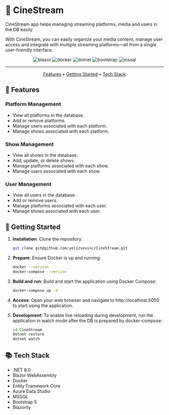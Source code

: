 # 🎥 CineStream

CineStream app helps managing streaming platforms, media and users in the DB easily.

With CineStream, you can easily organize your media content, manage user access and integrate with multiple streaming platforms—all from a single user-friendly interface.

<div align="center">

![blazor][blazor-badge]
![docker][docker-badge]
![dotnet][dotnet-badge]
![bootstrap][bootstrap-badge]
![mssql][mssql-badge]

---

[Features](#-features) • [Getting Started](#-getting-started) • [Tech Stack](#-tech-stack)

</div>

## 🎯 Features

### Platform Management

- View all platforms in the database.
- Add or remove platforms.
- Manage users associated with each platform.
- Manage shows associated with each platform.

### Show Management

- View all shows in the database.
- Add, update, or delete shows.
- Manage platforms associated with each show.
- Manage users associated with each show.

### User Management

- View all users in the database.
- Add or remove users.
- Manage platforms associated with each user.
- Manage shows associated with each user.

## 🚀 Getting Started

1. **Installation**: Clone the repository.

   ```bash
   git clone git@github.com:yelizsevinc/CineStream.git
   ```

2. **Prepare**: Ensure Docker is up and running:

   ```bash
   docker --version
   docker-compose --version
   ```

3. **Build and run**: Build and start the application using Docker Compose:

   ```bash
   docker-compose up -d
   ```

4. **Access**: Open your web browser and navigate to http://localhost:5050 to start using the application.

5. **Development**: To enable live reloading during development, run the application in watch mode after the DB is prepared by docker-compose:

   ```bash
   cd CineStream
   dotnet restore
   dotnet watch
   ```

## 📚 Tech Stack

- .NET 8.0
- Blazor WebAssembly
- Docker
- Entity Framework Core
- Azure Data Studio
- MSSQL
- Bootstrap 5
- Blazority

<!--
Badge References
-->

[blazor-badge]: https://img.shields.io/badge/Blazor-512BD4?style=for-the-badge&logo=blazor&logoColor=white
[docker-badge]: https://img.shields.io/badge/Docker-2CA5E0?style=for-the-badge&logo=docker&logoColor=white
[dotnet-badge]: https://img.shields.io/badge/.NET-512BD4?style=for-the-badge&logo=dotnet&logoColor=white
[bootstrap-badge]: https://img.shields.io/badge/Bootstrap-563D7C?style=for-the-badge&logo=bootstrap&logoColor=white
[mssql-badge]: https://img.shields.io/badge/Mssql-003B57?style=for-the-badge&logo=sqlite&logoColor=white
